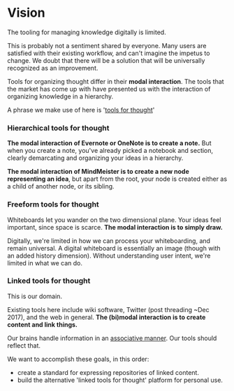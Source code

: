 # Vision

The tooling for managing knowledge digitally is limited. 

This is probably not a sentiment shared by everyone. Many users are satisfied with their existing workflow, and can't imagine the impetus to change. We doubt that there will be a solution that will be universally recognized as an improvement.

Tools for organizing thought differ in their **modal interaction**. The tools that the market has come up with have presented us with the interaction of organizing knowledge in a hierarchy. 

A phrase we make use of here is '[tools for thought](https://numinous.productions/ttft/#top)'

### Hierarchical tools for thought

**The modal interaction of Evernote or OneNote is to create a note.** But when you create a note, you've already picked a notebook and section, clearly demarcating and organizing your ideas in a hierarchy.

**The modal interaction of MindMeister is to create a new node representing an idea**, but apart from the root, your node is created either as a child of another node, or its sibling.

### Freeform tools for thought

Whiteboards let you wander on the two dimensional plane. Your ideas feel important, since space is scarce. **The modal interaction is to simply draw.**

Digitally, we're limited in how we can process your whiteboarding, and remain universal. A digital whiteboard is essentially an image (though with an added history dimension). Without understanding user intent, we're limited in what we can do.

### Linked tools for thought

This is our domain.

Existing tools here include wiki software, Twitter (post threading ~Dec 2017), and the web in general. **The (bi)modal interaction is to create content and link things.**

Our brains handle information in an [associative manner](https://en.wikipedia.org/wiki/Association_(psychology)). Our tools should reflect that.

We want to accomplish these goals, in this order:

- create a standard for expressing repositories of linked content.
- build the alternative 'linked tools for thought' platform for personal use.